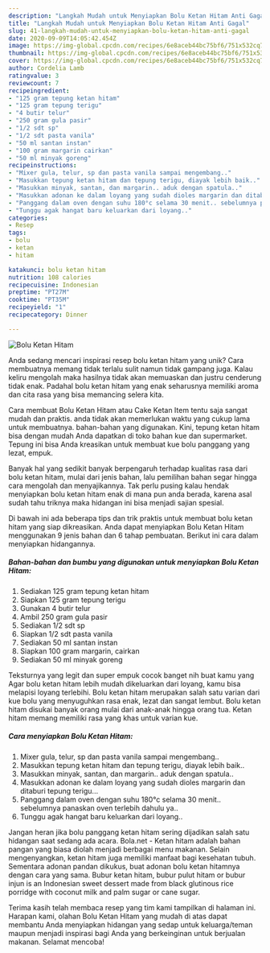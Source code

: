```yaml
---
description: "Langkah Mudah untuk Menyiapkan Bolu Ketan Hitam Anti Gagal"
title: "Langkah Mudah untuk Menyiapkan Bolu Ketan Hitam Anti Gagal"
slug: 41-langkah-mudah-untuk-menyiapkan-bolu-ketan-hitam-anti-gagal
date: 2020-09-09T14:05:42.454Z
image: https://img-global.cpcdn.com/recipes/6e8aceb44bc75bf6/751x532cq70/bolu-ketan-hitam-foto-resep-utama.jpg
thumbnail: https://img-global.cpcdn.com/recipes/6e8aceb44bc75bf6/751x532cq70/bolu-ketan-hitam-foto-resep-utama.jpg
cover: https://img-global.cpcdn.com/recipes/6e8aceb44bc75bf6/751x532cq70/bolu-ketan-hitam-foto-resep-utama.jpg
author: Cordelia Lamb
ratingvalue: 3
reviewcount: 7
recipeingredient:
- "125 gram tepung ketan hitam"
- "125 gram tepung terigu"
- "4 butir telur"
- "250 gram gula pasir"
- "1/2 sdt sp"
- "1/2 sdt pasta vanila"
- "50 ml santan instan"
- "100 gram margarin cairkan"
- "50 ml minyak goreng"
recipeinstructions:
- "Mixer gula, telur, sp dan pasta vanila sampai mengembang.."
- "Masukkan tepung ketan hitam dan tepung terigu, diayak lebih baik.."
- "Masukkan minyak, santan, dan margarin.. aduk dengan spatula.."
- "Masukkan adonan ke dalam loyang yang sudah dioles margarin dan ditaburi tepung terigu..."
- "Panggang dalam oven dengan suhu 180°c selama 30 menit.. sebelumnya panaskan oven terlebih dahulu ya.."
- "Tunggu agak hangat baru keluarkan dari loyang.."
categories:
- Resep
tags:
- bolu
- ketan
- hitam

katakunci: bolu ketan hitam 
nutrition: 108 calories
recipecuisine: Indonesian
preptime: "PT27M"
cooktime: "PT35M"
recipeyield: "1"
recipecategory: Dinner

---
```



![Bolu Ketan Hitam](https://img-global.cpcdn.com/recipes/6e8aceb44bc75bf6/751x532cq70/bolu-ketan-hitam-foto-resep-utama.jpg)

Anda sedang mencari inspirasi resep bolu ketan hitam yang unik? Cara membuatnya memang tidak terlalu sulit namun tidak gampang juga. Kalau keliru mengolah maka hasilnya tidak akan memuaskan dan justru cenderung tidak enak. Padahal bolu ketan hitam yang enak seharusnya memiliki aroma dan cita rasa yang bisa memancing selera kita.

Cara membuat Bolu Ketan Hitam atau Cake Ketan Item tentu saja sangat mudah dan praktis. anda tidak akan memerlukan waktu yang cukup lama untuk membuatnya. bahan-bahan yang digunakan. Kini, tepung ketan hitam bisa dengan mudah Anda dapatkan di toko bahan kue dan supermarket. Tepung ini bisa Anda kreasikan untuk membuat kue bolu panggang yang lezat, empuk.

Banyak hal yang sedikit banyak berpengaruh terhadap kualitas rasa dari bolu ketan hitam, mulai dari jenis bahan, lalu pemilihan bahan segar hingga cara mengolah dan menyajikannya. Tak perlu pusing kalau hendak menyiapkan bolu ketan hitam enak di mana pun anda berada, karena asal sudah tahu triknya maka hidangan ini bisa menjadi sajian spesial.


Di bawah ini ada beberapa tips dan trik praktis untuk membuat bolu ketan hitam yang siap dikreasikan. Anda dapat menyiapkan Bolu Ketan Hitam menggunakan 9 jenis bahan dan 6 tahap pembuatan. Berikut ini cara dalam menyiapkan hidangannya.

<!--inarticleads1-->

##### Bahan-bahan dan bumbu yang digunakan untuk menyiapkan Bolu Ketan Hitam:

1. Sediakan 125 gram tepung ketan hitam
1. Siapkan 125 gram tepung terigu
1. Gunakan 4 butir telur
1. Ambil 250 gram gula pasir
1. Sediakan 1/2 sdt sp
1. Siapkan 1/2 sdt pasta vanila
1. Sediakan 50 ml santan instan
1. Siapkan 100 gram margarin, cairkan
1. Sediakan 50 ml minyak goreng


Teksturnya yang legit dan super empuk cocok banget nih buat kamu yang Agar bolu ketan hitam lebih mudah dikeluarkan dari loyang, kamu bisa melapisi loyang terlebihi. Bolu ketan hitam merupakan salah satu varian dari kue bolu yang menyuguhkan rasa enak, lezat dan sangat lembut. Bolu ketan hitam disukai banyak orang mulai dari anak-anak hingga orang tua. Ketan hitam memang memiliki rasa yang khas untuk varian kue. 

<!--inarticleads2-->

##### Cara menyiapkan Bolu Ketan Hitam:

1. Mixer gula, telur, sp dan pasta vanila sampai mengembang..
1. Masukkan tepung ketan hitam dan tepung terigu, diayak lebih baik..
1. Masukkan minyak, santan, dan margarin.. aduk dengan spatula..
1. Masukkan adonan ke dalam loyang yang sudah dioles margarin dan ditaburi tepung terigu...
1. Panggang dalam oven dengan suhu 180°c selama 30 menit.. sebelumnya panaskan oven terlebih dahulu ya..
1. Tunggu agak hangat baru keluarkan dari loyang..


Jangan heran jika bolu panggang ketan hitam sering dijadikan salah satu hidangan saat sedang ada acara. Bola.net - Ketan hitam adalah bahan pangan yang biasa diolah menjadi berbagai menu makanan. Selain mengenyangkan, ketan hitam juga memiliki manfaat bagi kesehatan tubuh. Sementara adonan pandan dikukus, buat adonan bolu ketan hitamnya dengan cara yang sama. Bubur ketan hitam, bubur pulut hitam or bubur injun is an Indonesian sweet dessert made from black glutinous rice porridge with coconut milk and palm sugar or cane sugar. 

Terima kasih telah membaca resep yang tim kami tampilkan di halaman ini. Harapan kami, olahan Bolu Ketan Hitam yang mudah di atas dapat membantu Anda menyiapkan hidangan yang sedap untuk keluarga/teman maupun menjadi inspirasi bagi Anda yang berkeinginan untuk berjualan makanan. Selamat mencoba!
